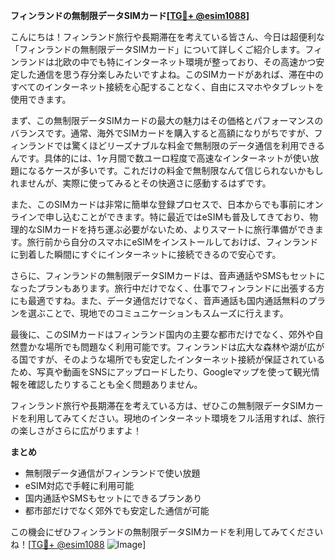 **フィンランドの無制限データSIMカード[[TG💪+ @esim1088](https://t.me/s/esim1088)]**

こんにちは！フィンランド旅行や長期滞在を考えている皆さん、今日は超便利な「フィンランドの無制限データSIMカード」について詳しくご紹介します。フィンランドは北欧の中でも特にインターネット環境が整っており、その高速かつ安定した通信を思う存分楽しみたいですよね。このSIMカードがあれば、滞在中のすべてのインターネット接続を心配することなく、自由にスマホやタブレットを使用できます。

まず、この無制限データSIMカードの最大の魅力はその価格とパフォーマンスのバランスです。通常、海外でSIMカードを購入すると高額になりがちですが、フィンランドでは驚くほどリーズナブルな料金で無制限のデータ通信を利用できるんです。具体的には、1ヶ月間で数ユーロ程度で高速なインターネットが使い放題になるケースが多いです。これだけの料金で無制限なんて信じられないかもしれませんが、実際に使ってみるとその快適さに感動するはずです。

また、このSIMカードは非常に簡単な登録プロセスで、日本からでも事前にオンラインで申し込むことができます。特に最近ではeSIMも普及してきており、物理的なSIMカードを持ち運ぶ必要がないため、よりスマートに旅行準備ができます。旅行前から自分のスマホにeSIMをインストールしておけば、フィンランドに到着した瞬間にすぐにインターネットに接続できるので安心です。

さらに、フィンランドの無制限データSIMカードは、音声通話やSMSもセットになったプランもあります。旅行中だけでなく、仕事でフィンランドに出張する方にも最適ですね。また、データ通信だけでなく、音声通話も国内通話無料のプランを選ぶことで、現地でのコミュニケーションもスムーズに行えます。

最後に、このSIMカードはフィンランド国内の主要な都市だけでなく、郊外や自然豊かな場所でも問題なく利用可能です。フィンランドは広大な森林や湖が広がる国ですが、そのような場所でも安定したインターネット接続が保証されているため、写真や動画をSNSにアップロードしたり、Googleマップを使って観光情報を確認したりすることも全く問題ありません。

フィンランド旅行や長期滞在を考えている方は、ぜひこの無制限データSIMカードを利用してみてください。現地のインターネット環境をフル活用すれば、旅行の楽しさがさらに広がりますよ！

**まとめ**
- 無制限データ通信がフィンランドで使い放題
- eSIM対応で手軽に利用可能
- 国内通話やSMSもセットにできるプランあり
- 都市部だけでなく郊外でも安定した通信が可能

この機会にぜひフィンランドの無制限データSIMカードを利用してみてくださいね！[[TG💪+ @esim1088](https://t.me/s/esim1088) ![Image](https://i.postimg.cc/Y0z9fWf4/image.png)]